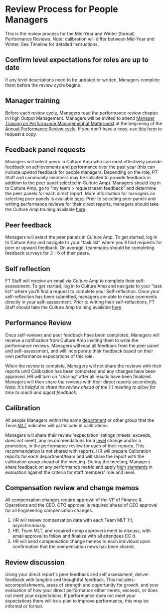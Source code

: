 # Review Process for People Managers

This is the review process for the Mid-Year and Winter (formal) Performance Reviews. Note: calibration will differ between Mid-Year and Winter. See Timeline for detailed instructions.

## Confirm level expectations for roles are up to date

If any level descriptions need to be updated or written, Managers complete them before the review cycle begins.

## Manager training

Before each review cycle, Managers read the performance review chapter in High Output Management. Managers will be invited to attend [Manager Training on Performance Management at Mattermost](https://handbook.mattermost.com/operations/workplace/people/performance-reviews-50#manager-training) at the beginning of the [Annual Performance Review cycle](https://handbook.mattermost.com/operations/workplace/people/performance-reviews-50#what-is-the-process). If you don't have a copy, use [this form](https://forms.gle/SUWWvZZGqg5B4d1aA) to request a copy.

## Feedback panel requests

Managers will select peers in Culture Amp who can most effectively provide feedback on achievements and performance over the past year \(this can include upward feedback for people managers. Depending on the role, PT Staff and community members may be solicited to provide feedback in addition to the peer panel selected in Culture Amp\). Managers should log in to Culture Amp, go to "my team > request team feedback" and determine the peer panels for each direct report. More information for managers on selecting peer panels is available [here](https://academy.cultureamp.com/hc/en-us/articles/360003789699-Request-team-feedback). Prior to selecting peer panels and writing performance reviews for their direct reports, managers should take the Culture Amp training available [here](https://www.cultureamptraining.com/performance-for-managers). 

## Peer feedback

Managers will select the peer panels in Culture Amp. To get started, log in to Culture Amp and navigate to your "task list" where you'll find requests for peer or upward feedback. On average, teammates should be completing feedback surveys for 3 - 6 of their peers. 

## Self reflection

FT Staff will receive an email via Culture Amp to complete their self-assessment. To get started, log in to Culture Amp and navigate to your "task list" where you'll find a request to complete your Self-reflection. Once your self-reflection has been submitted, managers are able to make comments directly in your self-assessment. Prior to writing their self-reflections, FT Staff should take the Culture Amp training available [here](https://www.cultureamptraining.com/participate-in-a-performance-cycle-for-employees). 

## Performance Review

Once self-reviews and peer feedback have been completed, Managers will receive a notification from Culture Amp inviting them to write the performance reviews.  Managers will read all feedback from the peer panel and self-assessment, and will incorporate their feedback based on their own performance expectations of this role. 

When the review is complete, Managers will not share the reviews with their reports until Calibration has been completed and any changes have been approved. HR will turn on "sharing" after all results have been finalized. Managers will then share the reviews with their direct reports accordingly. 
*Note: It's helpful to share the review ahead of the 1:1 meeting to allow for time to reach and digest feedback.* 

## Calibration

All people Managers within the same [department](https://handbook.mattermost.com/company/how-to-guides-for-staff/how-to-spend-company-money/how-to-use-expensify#departments) or other group that the Team [MLT](https://handbook.mattermost.com/operations/operations/mlt-cadence) indicates will participate in calibrations.

Managers will share their review 'expectation' ratings (meets, exceeds, does not meet), any recommendations for a [level](https://docs.google.com/document/d/1XNGYOHouoY42YYmFHNrhu-vHDtWVrPL5E8M_BpwF9iU/edit) change and/or a promotion, in the performance review for each of their reports. This recommendation is not shared with reports. HR will prepare Calibration reports for each department/team and will share the report with the calibration group ahead of the meeting. During the meeting, Managers share feedback on any performance metric and apply [high standards](https://handbook.mattermost.com/company/about-mattermost#leadership-principles) in evaluation against the criteria for staff members' role and level.

## Compensation review and change memos

All compensation changes require approval of the VP of Finance & Operations and the CEO. CTO approval is required ahead of CEO approval for all Engineering compensation changes.

1. HR will review compensation data with each Team MLT 1:1, asynchronously.
2. HR, Team MLT, and required comp approvers meet to discuss, with email approval to follow and finalize with all attendees CC'd.
3. HR will send compensation change memos to each individual upon confirmation that the compensation news has been shared.

## Review discussion

Using your direct report's peer feedback and self assessment, deliver feedback with tangible and thoughtful feedback. This includes: accompolishments, areas of strength and opportunity for growth, and your evaluation of how your direct performance either meets, exceeds, or does not meet your expectations. If performance does not meet your expectations there will be a plan to improve performance, this may be informal or formal.
